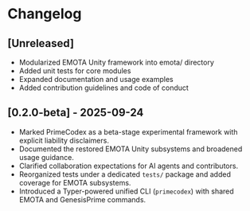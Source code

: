 # Changelog

## [Unreleased]
- Modularized EMOTA Unity framework into emota/ directory
- Added unit tests for core modules
- Expanded documentation and usage examples
- Added contribution guidelines and code of conduct

## [0.2.0-beta] - 2025-09-24
- Marked PrimeCodex as a beta-stage experimental framework with explicit liability disclaimers.
- Documented the restored EMOTA Unity subsystems and broadened usage guidance.
- Clarified collaboration expectations for AI agents and contributors.
- Reorganized tests under a dedicated `tests/` package and added coverage for EMOTA subsystems.
- Introduced a Typer-powered unified CLI (`primecodex`) with shared EMOTA and GenesisPrime commands.
